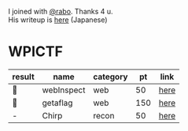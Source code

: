 I joined with [@rabo](https://github.com/rabosakaki). Thanks 4 u.  
His writeup is [here](https://scrapbox.io/luckyrat/%E3%80%90CTF-20180415%E3%80%91WPICTF2019_WriteUp) (Japanese)

# WPICTF

| result | name | category | pt | link
| - | - | - | - | -
| 🚩 | webInspect | web | 50 | [here](https://github.com/JPNYKW/WPICTF/blob/master/webInspect.md)
| 🚩 | getaflag | web | 150 | [here](https://github.com/JPNYKW/WPICTF/blob/master/getaflag.md)
| - | Chirp | recon | 50 | [here](https://github.com/JPNYKW/WPICTF/blob/master/chirp.md)
